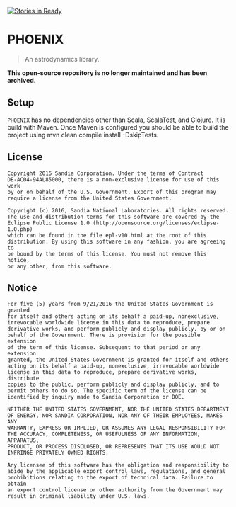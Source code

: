 [![Stories in Ready](https://badge.waffle.io/sandialabs/phoenix.png?label=ready&title=Ready)](https://waffle.io/sandialabs/phoenix)
# PHOENIX
> An astrodynamics library.

**This open-source repository is no longer maintained and has been archived.**

## Setup

`PHOENIX` has no dependencies other than Scala, ScalaTest, and Clojure. It is build with Maven. Once Maven is configured
you should be able to build the project using mvn clean compile install -DskipTests.

## License
```
Copyright 2016 Sandia Corporation. Under the terms of Contract
DE-AC04-94AL85000, there is a non-exclusive license for use of this work
by or on behalf of the U.S. Government. Export of this program may
require a license from the United States Government.

Copyright (c) 2016, Sandia National Laboratories. All rights reserved.
The use and distribution terms for this software are covered by the
Eclipse Public License 1.0 (http://opensource.org/licenses/eclipse-1.0.php)
which can be found in the file epl-v10.html at the root of this
distribution. By using this software in any fashion, you are agreeing to
be bound by the terms of this license. You must not remove this notice,
or any other, from this software.
```

## Notice
```
For five (5) years from 9/21/2016 the United States Government is granted
for itself and others acting on its behalf a paid-up, nonexclusive,
irrevocable worldwide license in this data to reproduce, prepare
derivative works, and perform publicly and display publicly, by or on
behalf of the Government. There is provision for the possible extension
of the term of this license. Subsequent to that period or any extension
granted, the United States Government is granted for itself and others
acting on its behalf a paid-up, nonexclusive, irrevocable worldwide
license in this data to reproduce, prepare derivative works, distribute
copies to the public, perform publicly and display publicly, and to
permit others to do so. The specific term of the license can be
identified by inquiry made to Sandia Corporation or DOE.

NEITHER THE UNITED STATES GOVERNMENT, NOR THE UNITED STATES DEPARTMENT
OF ENERGY, NOR SANDIA CORPORATION, NOR ANY OF THEIR EMPLOYEES, MAKES ANY
WARRANTY, EXPRESS OR IMPLIED, OR ASSUMES ANY LEGAL RESPONSIBILITY FOR
THE ACCURACY, COMPLETENESS, OR USEFULNESS OF ANY INFORMATION, APPARATUS,
PRODUCT, OR PROCESS DISCLOSED, OR REPRESENTS THAT ITS USE WOULD NOT
INFRINGE PRIVATELY OWNED RIGHTS.

Any licensee of this software has the obligation and responsibility to
abide by the applicable export control laws, regulations, and general
prohibitions relating to the export of technical data. Failure to obtain
an export control license or other authority from the Government may
result in criminal liability under U.S. laws.
```
